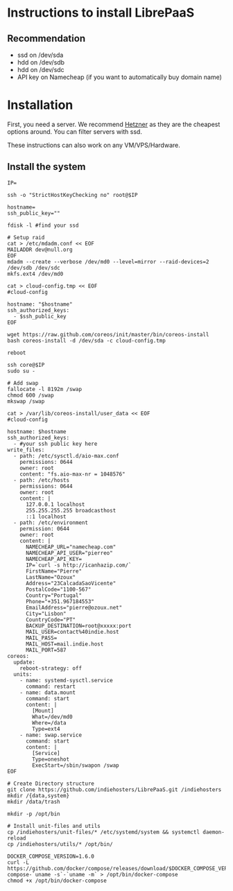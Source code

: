 # Instructions to install LibrePaaS

## Recommendation
- ssd on /dev/sda
- hdd on /dev/sdb
- hdd on /dev/sdc
- API key on Namecheap (if you want to automatically buy domain name)

# Installation

First, you need a server.
We recommend [Hetzner](https://serverboerse.de/index.php?country=EN) as they are the cheapest options around.
You can filter servers with ssd.

These instructions can also work on any VM/VPS/Hardware.

## Install the system

```
IP=

ssh -o "StrictHostKeyChecking no" root@$IP

hostname=
ssh_public_key=""

fdisk -l #find your ssd

# Setup raid
cat > /etc/mdadm.conf << EOF
MAILADDR dev@null.org
EOF
mdadm --create --verbose /dev/md0 --level=mirror --raid-devices=2 /dev/sdb /dev/sdc
mkfs.ext4 /dev/md0

cat > cloud-config.tmp << EOF
#cloud-config

hostname: "$hostname"
ssh_authorized_keys:
  - $ssh_public_key
EOF

wget https://raw.github.com/coreos/init/master/bin/coreos-install
bash coreos-install -d /dev/sda -c cloud-config.tmp

reboot
```

```
ssh core@$IP
sudo su -

# Add swap
fallocate -l 8192m /swap
chmod 600 /swap
mkswap /swap

cat > /var/lib/coreos-install/user_data << EOF
#cloud-config

hostname: $hostname
ssh_authorized_keys:
  - #your ssh public key here
write_files:
  - path: /etc/sysctl.d/aio-max.conf
    permissions: 0644
    owner: root
    content: "fs.aio-max-nr = 1048576"
  - path: /etc/hosts
    permissions: 0644
    owner: root
    content: |
      127.0.0.1 localhost
      255.255.255.255 broadcasthost
      ::1 localhost
  - path: /etc/environment
    permission: 0644
    owner: root
    content: |
      NAMECHEAP_URL="namecheap.com"
      NAMECHEAP_API_USER="pierreo"
      NAMECHEAP_API_KEY=
      IP=`curl -s http://icanhazip.com/`
      FirstName="Pierre"
      LastName="Ozoux"
      Address="23CalcadaSaoVicente"
      PostalCode="1100-567"
      Country="Portugal"
      Phone="+351.967184553"
      EmailAddress="pierre@ozoux.net"
      City="Lisbon"
      CountryCode="PT"
      BACKUP_DESTINATION=root@xxxxx:port
      MAIL_USER=contact%40indie.host
      MAIL_PASS=
      MAIL_HOST=mail.indie.host
      MAIL_PORT=587
coreos:
  update:
    reboot-strategy: off
  units:
    - name: systemd-sysctl.service
      command: restart
    - name: data.mount
      command: start
      content: |
        [Mount]
        What=/dev/md0
        Where=/data
        Type=ext4
    - name: swap.service
      command: start
      content: |
        [Service]
        Type=oneshot
        ExecStart=/sbin/swapon /swap
EOF

# Create Directory structure
git clone https://github.com/indiehosters/LibrePaaS.git /indiehosters
mkdir /{data,system}
mkdir /data/trash

mkdir -p /opt/bin

# Install unit-files and utils
cp /indiehosters/unit-files/* /etc/systemd/system && systemctl daemon-reload
cp /indiehosters/utils/* /opt/bin/

DOCKER_COMPOSE_VERSION=1.6.0
curl -L https://github.com/docker/compose/releases/download/$DOCKER_COMPOSE_VERSION/docker-compose-`uname -s`-`uname -m` > /opt/bin/docker-compose
chmod +x /opt/bin/docker-compose
